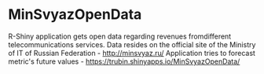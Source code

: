 # MinSvyazOpenData
R-Shiny application gets open data regarding revenues fromdifferent telecommunications services. 
Data resides on the official site of the Ministry of IT of Russian Federation - http://minsvyaz.ru/ 
Application tries to forecast metric's future values - https://trubin.shinyapps.io/MinSvyazOpenData/ 
